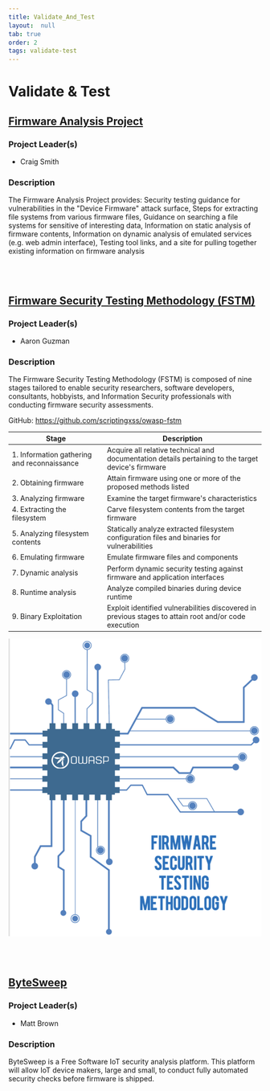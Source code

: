 ```yaml
---
title: Validate_And_Test
layout:  null
tab: true
order: 2
tags: validate-test
---
```


# Validate & Test
## [Firmware Analysis Project](https://wiki.owasp.org/index.php/OWASP_Internet_of_Things_Project#tab=Firmware_Analysis)

### Project Leader(s)
- Craig Smith

### Description
The Firmware Analysis Project provides: Security testing guidance for vulnerabilities in the "Device Firmware" attack surface, Steps for extracting file systems from various firmware files, Guidance on searching a file systems for sensitive of interesting data, Information on static analysis of firmware contents, Information on dynamic analysis of emulated services (e.g. web admin interface), Testing tool links, and a site for pulling together existing information on firmware analysis

<br><br>
## [Firmware Security Testing Methodology (FSTM)](https://wiki.owasp.org/index.php/OWASP_Internet_of_Things_Project#tab=Firmware_Security_Testing_Methodology)

### Project Leader(s)
- Aaron Guzman

### Description
The Firmware Security Testing Methodology (FSTM) is composed of nine stages tailored to enable security researchers, software developers, consultants, hobbyists, and Information Security professionals with conducting firmware security assessments.

GitHub: https://github.com/scriptingxss/owasp-fstm

| **Stage** | **Description** |
|---|---|
| 1. Information gathering and reconnaissance | Acquire all relative technical and documentation details pertaining to the target device's firmware |
| 2. Obtaining firmware | Attain firmware using one or more of the proposed methods listed |
| 3. Analyzing firmware | Examine the target firmware's characteristics |
| 4. Extracting the filesystem | Carve filesystem contents from the target firmware |
| 5. Analyzing filesystem contents | Statically analyze extracted filesystem configuration files and binaries for vulnerabilities |
| 6. Emulating firmware | Emulate firmware files and components |
| 7. Dynamic analysis | Perform dynamic security testing against firmware and application interfaces |
| 8. Runtime analysis | Analyze compiled binaries during device runtime |
| 9. Binary Exploitation | Exploit identified vulnerabilities discovered in previous stages to attain root and/or code execution |

![FSTM](assets/images/cover_ofstm.png)

<br><br>
## [ByteSweep](https://wiki.owasp.org/index.php/OWASP_Internet_of_Things_Project#tab=ByteSweep)

### Project Leader(s)
- Matt Brown

### Description
ByteSweep is a Free Software IoT security analysis platform. This platform will allow IoT device makers, large and small, to conduct fully automated security checks before firmware is shipped.
